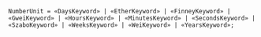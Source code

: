 <!-- This file is generated automatically by infrastructure scripts. Please don't edit by hand. -->

<!-- markdownlint-disable first-line-h1 -->

```{ .ebnf .slang-ebnf #NumberUnit }
NumberUnit = «DaysKeyword» | «EtherKeyword» | «FinneyKeyword» | «GweiKeyword» | «HoursKeyword» | «MinutesKeyword» | «SecondsKeyword» | «SzaboKeyword» | «WeeksKeyword» | «WeiKeyword» | «YearsKeyword»;
```
